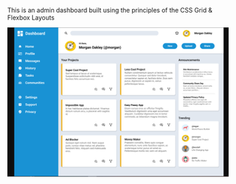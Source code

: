 
This is an admin dashboard built using the principles of the CSS Grid & Flexbox Layouts

![final output image display](dshb_img.png)




